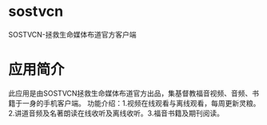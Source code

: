 # sostvcn
SOSTVCN-拯救生命媒体布道官方客户端

# 应用简介
此应用是由SOSTVCN拯救生命媒体布道官方出品，集基督教福音视频、音频、书籍于一身的手机客户端。
功能介绍：1.视频在线观看与离线观看，每周更新灵粮。2.讲道音频及名著朗读在线收听及离线收听。3.福音书籍及期刊阅读。



